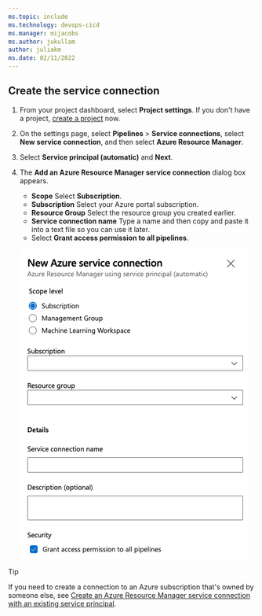 ```yaml
---
ms.topic: include
ms.technology: devops-cicd
ms.manager: mijacobs
ms.author: jukullam
author: juliakm
ms.date: 02/11/2022
---
```


## Create the service connection

1. From your project dashboard, select **Project settings**. If you don't have a project, [create a project](../../../organizations/projects/create-project.md) now.

2. On the settings page, select **Pipelines** > **Service connections**, select **New service connection**, and then select **Azure Resource Manager**.

3. Select **Service principal (automatic)** and **Next**.

4. The **Add an Azure Resource Manager service connection** dialog box appears. 
   * **Scope** Select **Subscription**.
   * **Subscription** Select your Azure portal subscription.
   * **Resource Group** Select the resource group you created earlier.
   * **Service connection name** Type a name and then copy and paste it into a text file so you can use it later. 
   * Select **Grant access permission to all pipelines**.

   ![New service connection dialog box](../media/add-service-connection-dialog-box.png)

> [!Tip]
> If you need to create a connection to an Azure subscription that's owned by someone else, see [Create an Azure Resource Manager service connection with an existing service principal](../../library/connect-to-azure.md#create-an-azure-resource-manager-service-connection-with-an-existing-service-principal).
